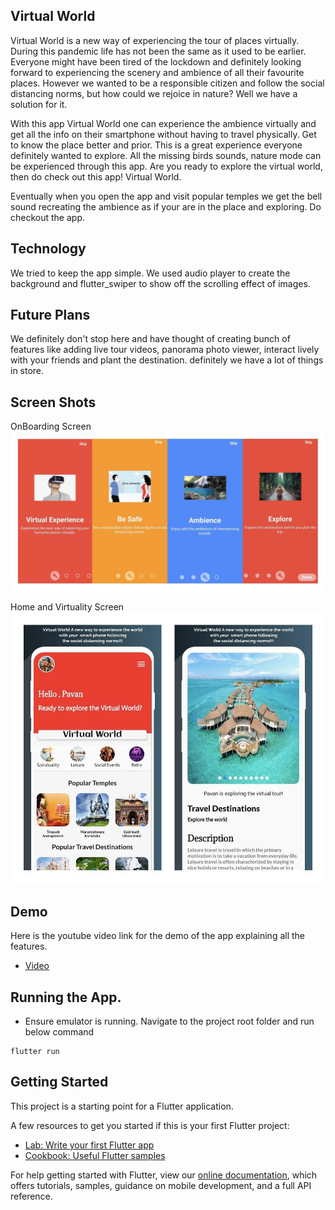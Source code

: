 ## Virtual World

Virtual World is a new way of experiencing the tour of places virtually. During this pandemic life has not been the same as it used to be earlier. Everyone might have been tired of the lockdown and definitely looking forward to experiencing the scenery and ambience of all their favourite places. However we wanted to be a responsible citizen and follow the social distancing norms, but how could we rejoice in nature? Well we have a solution for it. 

With this app Virtual World one can experience the ambience virtually and get all the info on their smartphone without having to travel physically. Get to know the place better and prior. This is a great experience everyone definitely wanted to explore. All the missing birds sounds, nature mode can be experienced through this app. Are you ready to explore the virtual world, then do check out this app! Virtual World.

Eventually when you open the app and visit popular temples we get the bell sound recreating the ambience as if your are in the place and exploring. Do checkout the app.


## Technology

We tried to keep the app simple. We used audio player to create the background and flutter_swiper to show off the scrolling effect of images.

## Future Plans

We definitely don't  stop here and have thought of creating bunch of features like adding live tour videos, panorama photo viewer, interact lively with your friends and plant the destination. definitely we have a lot of things in store.

## Screen Shots

OnBoarding Screen
![OnBoarding Screen](https://github.com/pavanmt/virtual_world/blob/master/screenshot/onboarding.jpg "OnBoarding Screen")

Home and Virtuality Screen
![Home & Virtuality Screen](https://github.com/pavanmt/virtual_world/blob/master/screenshot/vp.jpg "Home & Virtuality Screen")

## Demo
Here is the youtube video link for the demo of the app explaining all the features.
- [Video](https://www.youtube.com/watch?v=qpHrlhh_lTQ)

## Running the App.
* Ensure emulator is running. Navigate to the project root folder and run below command
```
flutter run
```  

## Getting Started

This project is a starting point for a Flutter application.

A few resources to get you started if this is your first Flutter project:

- [Lab: Write your first Flutter app](https://flutter.dev/docs/get-started/codelab)
- [Cookbook: Useful Flutter samples](https://flutter.dev/docs/cookbook)

For help getting started with Flutter, view our
[online documentation](https://flutter.dev/docs), which offers tutorials,
samples, guidance on mobile development, and a full API reference.

